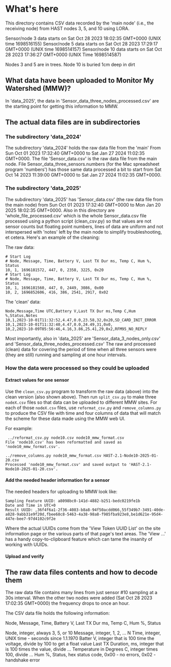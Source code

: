 
# What's here

This directory contains CSV data recorded by the 'main node' (i.e.,
the receiving node) from HAST nodes 3, 5, and 10 using LORA.

Sensor/node 3 data starts on Sat Oct 28 2023 18:02:35 GMT+0000 (UNIX time 1698516155)
Sensor/node 5 data starts on Sat Oct 28 2023 17:29:17 GMT+0000 (UNIX time 1698514157)
Sensor/node 10 data starts on Sat Oct 28 2023 17:36:27 GMT+0000 (UNIX Time 1698514587)

Nodes 3 and 5 are in trees.
Node 10 is buried 1cm deep in dirt

## What data have been uploaded to Monitor My Watershed (MMW)?

In 'data_2025', the data in
'Sensor_data_three_nodes_processed.csv' are the starting point for
getting this information to MMW.

## The actual data files are in subdirectories

### The subdirectory 'data_2024'

The subdirectory 'data_2024' holds the raw data file from the 'main'
From Sun Oct 01 2023 17:32:40 GMT+0000 to Sat Jan 27 2024 11:02:35
GMT+0000. The file 'Sensor_data.csv' is the raw data file from the main
node. File Sensor_data_three_sensors.numbers (for the Mac spreadsheet program
'numbers') has those same data processed a bit to start from Sat Oct
14 2023 11:39:00 GMT+0000 to Sat Jan 27 2024 11:02:35 GMT+0000.

### The subdirectory 'data_2025'

The subdirectory 'data_2025' has 'Sensor_data.csv' (the raw data file
from the main node) from Sun Oct 01 2023 17:32:40 GMT+0000 to Mon Jan
20 2025 18:02:35 GMT+0000. Also in this directory are
'whole_file_processed.csv' which is the whole Sensor_data.csv file
processed using a python script (clean_csv.py) so that values are not sensor counts
but floating point numbers, lines of data are uniform and not
interspersed with 'notes' left by the main node to simplify
troubleshooting, et cetera. Here's an example of the cleaning:

The raw data:
```
# Start Log
# Node, Message, Time, Battery V, Last TX Dur ms, Temp C, Hum %, Status
10, 1, 1696181572, 447, 0, 2358, 3225, 0x20
# Start Log
# Node, Message, Time, Battery V, Last TX Dur ms, Temp C, Hum %, Status
10, 1, 1696181560, 447, 0, 2449, 3086, 0x00
10, 2, 1696852606, 416, 386, 2541, 2917, 0x02
```

The 'clean' data:
```
Node,Message,Time UTC,Battery V,Last TX Dur ms,Temp C,Hum %,Status,Notes
10,1,2023-10-01T11:32:52,4.47,0.0,23.58,32,0x20,SD_CARD_INIT_ERROR
10,1,2023-10-01T11:32:40,4.47,0.0,24.49,31,0x0,
10,2,2023-10-09T05:56:46,4.16,3.86,25.41,29,0x2,RFM95_NO_REPLY
```

Most importantly, also in 'data_2025' are
'Sensor_data_3_nodes_only.csv' and
'Sensor_data_three_nodes_processed.csv' The raw and processed
(clean) data for covering the period of time when all three sensors
were (they are still) running and sampling at one hour intervals.

### How the data were processed so they could be uploaded

#### Extract values for one sensor
Use the `clean_csv.py` program to transform the raw data (above) into the clean 
version (also shown above). Then run `split_csv.py` to make three `nodeX.csv` files
so that data can be uploaded to different MMW sites. For each of those `nodeX.csv`
files, use `reformat_csv.py` and `remove_columns.py` to produce the CSV file
with time and four columns of data that will match the scheme for these data
made using the MMW web UI. 

For example:
```
 ../reformat_csv.py node10.csv node10_mmw_format.csv
File 'node10.csv' has been reformatted and saved as 'node10_mmw_format.csv'.

../remove_columns.py node10_mmw_format.csv HAST-2.1-Node10-2025-01-20.csv  
Processed 'node10_mmw_format.csv' and saved output to 'HAST-2.1-Node10-2025-01-20.csv'.
```

#### Add the needed header information for a sensor

The needed headers for uploading to MMW look like:
```
Sampling Feature UUID: a8098bc0-141d-4882-b251-bedc0219fe1b
Date and Time in UTC+0
Result UUID: ,36f4f6a1-2f36-4083-b8a8-94f50acdd066,55f349b7-3491-40de-a828-9abb31e9f20d,fbee68c8-5463-4a38-98a8-f985fba923e8,be1d621e-95d4-447e-bee7-97d4102c9f2e
```
Where the actual UUIDs come from the 'View Token UUID List' on the site
information page or the various parts of that page's text areas. The 'View ...'
has a handy copy-to-clipboard feature which can tame the insanity of 
working with UUIDs.

#### Upload and verify

## The raw data files contents and how to decode them

The raw data file contains many lines from just sensor #10 sampling at
a 30s interval. When the other two nodes were added (Sat Oct 28 2023
17:02:35 GMT+0000) the frequency drops to once an hour.

The CSV data file holds the following information:

Node, Message, Time, Battery V, Last TX Dur ms, Temp C, Hum %, Status

Node, integer,  always 3, 5, or 10
Message, integer, 1, 2, ... N
Time, integer, UNIX time - seconds since 1.1.1970
Batter V, integer that is 100 time the voltage, divide by 100 to get a float value
Last TX Duration, ms, integer that is 100 times the value, divide ...
Temperature in Degrees C, integer times 100, divide ...
Hum %, 
Status, hex status code, 0x00 - no errors, 0x02 - handshake error



  
